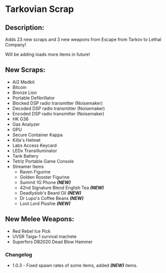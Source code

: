 # Tarkovian Scrap

## Description:
Adds 23 new scraps and 3 new weapons from Escape from Tarkov to Lethal Company!

Will be adding loads more items in future!

## New Scraps:
- AI2 Medkit
- Bitcoin
- Bronze Lion
- Portable Defibrillator
- Blocked DSP radio transmitter (Noisemaker)
- Decoded DSP radio transmitter (Noisemaker)
- Encoded DSP radio transmitter (Noisemaker)
- HK G36
- Gas Analyzer
- GPU
- Secure Container Kappa
- Killa's Helmet
- Labs Access Keycard
- LEDx Transilluminator
- Tank Battery
- Tetriz Portable Game Console
- Streamer Items
    - Raven Figurine
    - Golden Rooster Figurine
    - Summit 1G Phone  _**(NEW)**_
    - 42nd Signature Blend English Tea _**(NEW)**_
    - Deadlyslob's Beard Oil _**(NEW)**_
    - Dr Lupo's Coffee Beans _**(NEW)**_
    - Loot Lord Plushie _**(NEW)**_

## New Melee Weapons:
- Red Rebel Ice Pick
- UVSR Taiga-1 survival machete
- Superfors DB2020 Dead Blow Hammer

### Changelog

* 1.0.3 - Fixed spawn rates of some items, added _**(NEW)**_ items.